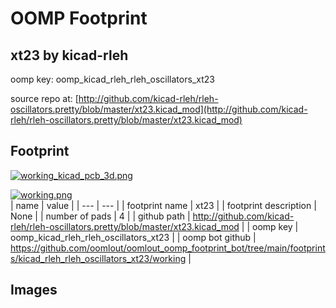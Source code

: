 # OOMP Footprint  
## xt23  by kicad-rleh  
  
oomp key: oomp_kicad_rleh_rleh_oscillators_xt23  
  
source repo at: [http://github.com/kicad-rleh/rleh-oscillators.pretty/blob/master/xt23.kicad_mod](http://github.com/kicad-rleh/rleh-oscillators.pretty/blob/master/xt23.kicad_mod)  
## Footprint  
  
[![working_kicad_pcb_3d.png](working_kicad_pcb_3d_600.png)](working_kicad_pcb_3d.png)  
  
[![working.png](working_600.png)](working.png)  
| name | value | 
| --- | --- | 
| footprint name | xt23 | 
| footprint description | None | 
| number of pads | 4 | 
| github path | http://github.com/kicad-rleh/rleh-oscillators.pretty/blob/master/xt23.kicad_mod | 
| oomp key | oomp_kicad_rleh_rleh_oscillators_xt23 | 
| oomp bot github | https://github.com/oomlout/oomlout_oomp_footprint_bot/tree/main/footprints/kicad_rleh_rleh_oscillators_xt23/working | 
## Images  

